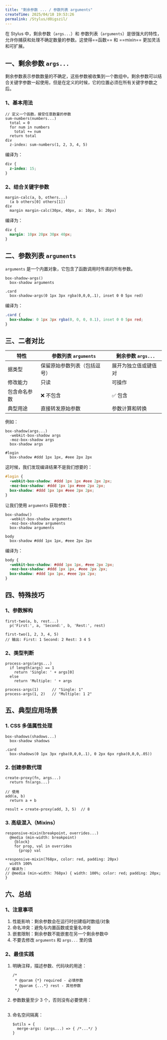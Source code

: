 ```yaml
---
title: "剩余参数 ... / 参数列表 arguments"
createTime: 2025/04/18 19:53:26
permalink: /Stylus/d0igszil/
---
```


在 Stylus 中，剩余参数（`args...`）和 参数列表（`arguments`）是很强大的特性，允许你捕获和处理不确定数量的参数。这使得==函数== 和 ==mixin== 更加灵活和可扩展。

## 一、剩余参数 `args...`

剩余参数表示参数数量的不确定，这些参数被收集到一个数组中。剩余参数可以结合关键字参数一起使用，但是在定义的时候，它的位置必须在所有关键字参数之后。

### 1、基本用法

```styl
// 定义一个函数，接受任意数量的参数
sum-numbers(numbers...)
  total = 0
  for num in numbers
    total += num
  return total
div
  z-index: sum-numbers(1, 2, 3, 4, 5)
```

编译为：

```css
div {
  z-index: 15;
}
```

### 2、结合关键字参数

```styl
margin-calc(a, b, others...)
  (a b others[0] others[1])
div
  margin margin-calc(30px, 40px, a: 10px, b: 20px)
```

编译为：

```css
div {
  margin: 10px 20px 30px 40px;
}
```

## 二、参数列表 `arguments`

`arguments` 是一个内置对象，它包含了函数调用时传递的所有参数。

```styl
box-shadow-args()
  box-shadow arguments

.card
  box-shadow-args(0 1px 3px rgba(0,0,0,.1), inset 0 0 5px red)
```

编译为：

```css
.card {
  box-shadow: 0 1px 3px rgba(0, 0, 0, 0.1), inset 0 0 5px red;
}
```

## 三、二者对比

| 特性         | 参数列表 `arguments`         | 剩余参数 `args...`   |
| ------------ | ---------------------------- | -------------------- |
| 据类型       | 保留原始参数列表（包括逗号） | 展开为独立值或键值对 |
| 修改能力     | 只读                         | 可操作               |
| 包含命名参数 | ❌ 不包含                    | ✅ 包含              |
| 典型用途     | 直接转发原始参数             | 参数计算和转换       |

例如：

```styl
box-shadow(args...)
  -webkit-box-shadow args
  -moz-box-shadow args
  box-shadow args

#login
  box-shadow #ddd 1px 1px, #eee 2px 2px
```

这时候，我们发现编译结果不是我们想要的：

```css
#login {
  -webkit-box-shadow: #ddd 1px 1px #eee 2px 2px;
  -moz-box-shadow: #ddd 1px 1px #eee 2px 2px;
  box-shadow: #ddd 1px 1px #eee 2px 2px;
}
```

让我们使用 `arguments` 获取参数：

```styl
box-shadow()
  -webkit-box-shadow arguments
  -moz-box-shadow arguments
  box-shadow arguments

body
  box-shadow #ddd 1px 1px, #eee 2px 2px
```

编译为：

```css
body {
  -webkit-box-shadow: #ddd 1px 1px, #eee 2px 2px;
  -moz-box-shadow: #ddd 1px 1px, #eee 2px 2px;
  box-shadow: #ddd 1px 1px, #eee 2px 2px;
}
```

## 四、特殊技巧

### 1、参数解构

```styl
first-two(a, b, rest...)
  p('First:', a, 'Second:', b, 'Rest:', rest)

first-two(1, 2, 3, 4, 5)
// 输出: First: 1 Second: 2 Rest: 3 4 5
```

### 2、类型判断

```styl
process-args(args...)
  if length(args) == 1
    return 'Single: ' + args[0]
  else
    return 'Multiple: ' + args

process-args(1)      // "Single: 1"
process-args(1, 2)   // "Multiple: 1 2"
```

## 五、典型应用场景

### 1. CSS 多值属性处理

```styl
box-shadows(shadows...)
  box-shadow shadows

.card
  box-shadows(0 1px 3px rgba(0,0,0,.1), 0 2px 6px rgba(0,0,0,.05))
```

### 2. 创建参数代理

```styl
create-proxy(fn, args...)
  return fn(args...)

// 使用
add(a, b)
  return a + b

result = create-proxy(add, 3, 5)  // 8
```

### 3. 高级混入（Mixins）

```styl
responsive-mixin(breakpoint, overrides...)
  @media (min-width: breakpoint)
    {block}
    for prop, val in overrides
      {prop} val

+responsive-mixin(768px, color: red, padding: 20px)
  width 100%
// 编译为：
// @media (min-width: 768px) { width: 100%; color: red; padding: 20px; }
```

## 六、总结

### 1、注意事项

1. 性能影响：剩余参数会在运行时创建临时数组/对象
2. 命名冲突：避免与内置函数或变量名冲突
3. 嵌套限制：剩余参数不能嵌套在另一个剩余参数中
4. 不要去修改 `arguments` 和 `args...` 里的值

### 2、最佳实践

1. 明确注释，描述参数、代码块的用途：
   ```styl
   /*
    * @param {*} required - 必填参数
    * @param {...*} rest - 其他参数
    */
   ```
2. 参数数量至少 3 个，否则没有必要使用：

   ```

   ```

3. 命名空间隔离：
   ```styl
   $utils = {
     merge-args: (args...) => { /*...*/ }
   }
   ```
